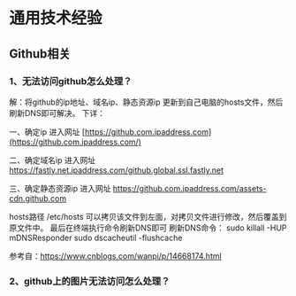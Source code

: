 # 通用技术经验

## Github相关

### 1、无法访问github怎么处理？

解：将github的ip地址、域名ip、静态资源ip 更新到自己电脑的hosts文件，然后刷新DNS即可解决。
下详：

一、确定ip
进入网址 [https://github.com.ipaddress.com](https://github.com.ipaddress.com/) 

二、确定域名ip
进入网址 https://fastly.net.ipaddress.com/github.global.ssl.fastly.net

三、确定静态资源ip
进入网址 https://github.com.ipaddress.com/assets-cdn.github.com

hosts路径 /etc/hosts
可以拷贝该文件到左面，对拷贝文件进行修改，然后覆盖到原文件中。
最后在终端执行命令刷新DNS即可
刷新DNS命令：
sudo killall -HUP mDNSResponder
sudo dscacheutil -flushcache

参考自：https://www.cnblogs.com/wanpi/p/14668174.html

### 2、github上的图片无法访问怎么处理？